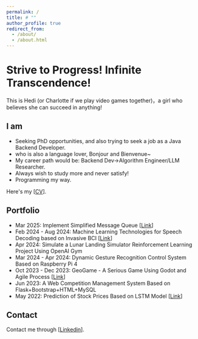 ```yaml
---
permalink: /
title: # ""
author_profile: true
redirect_from: 
  - /about/
  - /about.html
---
```


Strive to Progress! Infinite Transcendence!
======
This is Hedi (or Charlotte if we play video games together)，a girl who believes she can succeed in anything!

## I am

- Seeking PhD opportunities, and also trying to seek a job as a Java Backend Developer.
- who is also a language lover, Bonjour and Bienvenue~
- My career path would be: Backend Dev->Algorithm Engineer/LLM Researcher. 
- Always wish to study more and never satisfy!
- Programming my way.

Here's my [[CV](/files/resume.pdf)].

## Portfolio

- Mar 2025: Implement Simplified Message Queue [[Link](https://github.com/CharlotteDiamond/Work-MQ)]
- Feb 2024 - Aug 2024: Machine Learning Technologies for Speech Decoding based on Invasive
  BCI [[Link](https://github.com/CharlotteDiamond/BCI-Speech-Decoding)]
 - Apr 2024: Simulate a Lunar Landing Simulator Reinforcement Learning Project Using OpenAI Gym
 - Mar 2024 - Apr 2024: Dynamic Gesture Recognition Control System Based on Raspberry Pi 4
- Oct 2023 - Dec 2023: GeoGame - A Serious Game Using Godot and Agile
  Process [[Link](https://github.com/CharlotteDiamond/Coursework-GeoGame)]
 - Jun 2023: A Web Competition Management System Based on Flask+Bootstrap+HTML+MySQL
- May 2022: Prediction of Stock Prices Based on LSTM
  Model [[Link](https://github.com/CharlotteDiamond/Interest-Analysis_and_Predicton_for_Stocks_using_LSTM)]


## Contact

Contact me through [[Linkedin](https://www.linkedin.com/in/hedi-h/)].